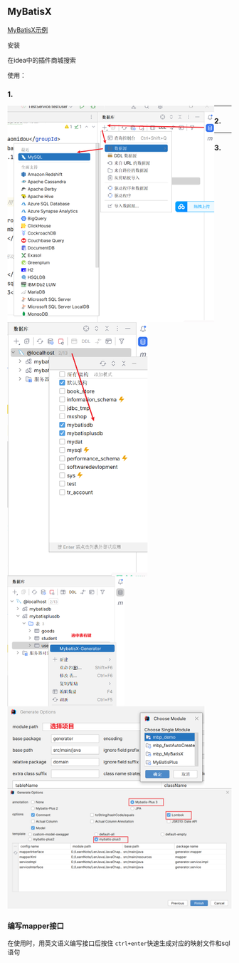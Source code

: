 ##  MyBatisX

[MyBatisX示例](https://baomidou.com/pages/ba5b24/#%E5%8A%9F%E8%83%BD)

安装

在idea中的插件商城搜索

使用：

###  1.

<img src="./Typora_img/12.MyBatisX.assets/image-20230809165502232.png" alt="image-20230809165502232" style="zoom: 50%; margin-left: 0px; float: left;" /><img src="./Typora_img/12.MyBatisX.assets/image-20230809165700526.png" alt="image-20230809165700526" style="zoom:60%;float:left;" />































------

###  2.

<img src="./Typora_img/12.MyBatisX.assets/image-20230809170224908.png" alt="image-20230809170224908" style="zoom:50%;margin-left:0;float:left" /><img src="./Typora_img/12.MyBatisX.assets/image-20230809170311793.png" alt="image-20230809170311793" style="zoom: 50%; float: left;" />



















----

###  3.

![image-20230809170636133](./Typora_img/12.MyBatisX.assets/image-20230809170636133.png)





###  编写mapper接口

在使用时，用英文语义编写接口后按住 `ctrl+enter`快速生成对应的映射文件和sql语句
